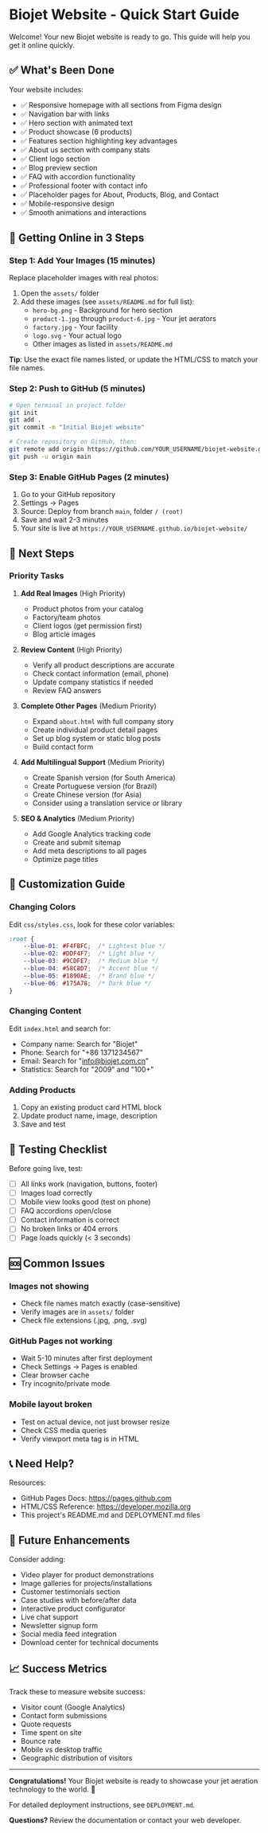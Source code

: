 # Biojet Website - Quick Start Guide

Welcome! Your new Biojet website is ready to go. This guide will help you get it online quickly.

## ✅ What's Been Done

Your website includes:
- ✅ Responsive homepage with all sections from Figma design
- ✅ Navigation bar with links
- ✅ Hero section with animated text
- ✅ Product showcase (6 products)
- ✅ Features section highlighting key advantages
- ✅ About us section with company stats
- ✅ Client logo section
- ✅ Blog preview section
- ✅ FAQ with accordion functionality
- ✅ Professional footer with contact info
- ✅ Placeholder pages for About, Products, Blog, and Contact
- ✅ Mobile-responsive design
- ✅ Smooth animations and interactions

## 🚀 Getting Online in 3 Steps

### Step 1: Add Your Images (15 minutes)

Replace placeholder images with real photos:

1. Open the `assets/` folder
2. Add these images (see `assets/README.md` for full list):
   - `hero-bg.png` - Background for hero section
   - `product-1.jpg` through `product-6.jpg` - Your jet aerators
   - `factory.jpg` - Your facility
   - `logo.svg` - Your actual logo
   - Other images as listed in `assets/README.md`

**Tip**: Use the exact file names listed, or update the HTML/CSS to match your file names.

### Step 2: Push to GitHub (5 minutes)

```bash
# Open terminal in project folder
git init
git add .
git commit -m "Initial Biojet website"

# Create repository on GitHub, then:
git remote add origin https://github.com/YOUR_USERNAME/biojet-website.git
git push -u origin main
```

### Step 3: Enable GitHub Pages (2 minutes)

1. Go to your GitHub repository
2. Settings → Pages
3. Source: Deploy from branch `main`, folder `/ (root)`
4. Save and wait 2-3 minutes
5. Your site is live at `https://YOUR_USERNAME.github.io/biojet-website/`

## 📝 Next Steps

### Priority Tasks

1. **Add Real Images** (High Priority)
   - Product photos from your catalog
   - Factory/team photos
   - Client logos (get permission first)
   - Blog article images

2. **Review Content** (High Priority)
   - Verify all product descriptions are accurate
   - Check contact information (email, phone)
   - Update company statistics if needed
   - Review FAQ answers

3. **Complete Other Pages** (Medium Priority)
   - Expand `about.html` with full company story
   - Create individual product detail pages
   - Set up blog system or static blog posts
   - Build contact form

4. **Add Multilingual Support** (Medium Priority)
   - Create Spanish version (for South America)
   - Create Portuguese version (for Brazil)
   - Create Chinese version (for Asia)
   - Consider using a translation service or library

5. **SEO & Analytics** (Medium Priority)
   - Add Google Analytics tracking code
   - Create and submit sitemap
   - Add meta descriptions to all pages
   - Optimize page titles

## 🎨 Customization Guide

### Changing Colors

Edit `css/styles.css`, look for these color variables:

```css
:root {
    --blue-01: #F4FBFC;  /* Lightest blue */
    --blue-02: #DDF4F7;  /* Light blue */
    --blue-03: #9CDFE7;  /* Medium blue */
    --blue-04: #58C8D7;  /* Accent blue */
    --blue-05: #1890AE;  /* Brand blue */
    --blue-06: #175A78;  /* Dark blue */
}
```

### Changing Content

Edit `index.html` and search for:
- Company name: Search for "Biojet"
- Phone: Search for "+86 1371234567"
- Email: Search for "info@biojet.com.cn"
- Statistics: Search for "2009" and "100+"

### Adding Products

1. Copy an existing product card HTML block
2. Update product name, image, description
3. Save and test

## 📱 Testing Checklist

Before going live, test:
- [ ] All links work (navigation, buttons, footer)
- [ ] Images load correctly
- [ ] Mobile view looks good (test on phone)
- [ ] FAQ accordions open/close
- [ ] Contact information is correct
- [ ] No broken links or 404 errors
- [ ] Page loads quickly (< 3 seconds)

## 🆘 Common Issues

### Images not showing
- Check file names match exactly (case-sensitive)
- Verify images are in `assets/` folder
- Check file extensions (.jpg, .png, .svg)

### GitHub Pages not working
- Wait 5-10 minutes after first deployment
- Check Settings → Pages is enabled
- Clear browser cache
- Try incognito/private mode

### Mobile layout broken
- Test on actual device, not just browser resize
- Check CSS media queries
- Verify viewport meta tag is in HTML

## 📞 Need Help?

Resources:
- GitHub Pages Docs: https://pages.github.com
- HTML/CSS Reference: https://developer.mozilla.org
- This project's README.md and DEPLOYMENT.md files

## 🎯 Future Enhancements

Consider adding:
- Video player for product demonstrations
- Image galleries for projects/installations
- Customer testimonials section
- Case studies with before/after data
- Interactive product configurator
- Live chat support
- Newsletter signup form
- Social media feed integration
- Download center for technical documents

## 📈 Success Metrics

Track these to measure website success:
- Visitor count (Google Analytics)
- Contact form submissions
- Quote requests
- Time spent on site
- Bounce rate
- Mobile vs desktop traffic
- Geographic distribution of visitors

---

**Congratulations!** Your Biojet website is ready to showcase your jet aeration technology to the world. 🌊

For detailed deployment instructions, see `DEPLOYMENT.md`.

**Questions?** Review the documentation or contact your web developer.


